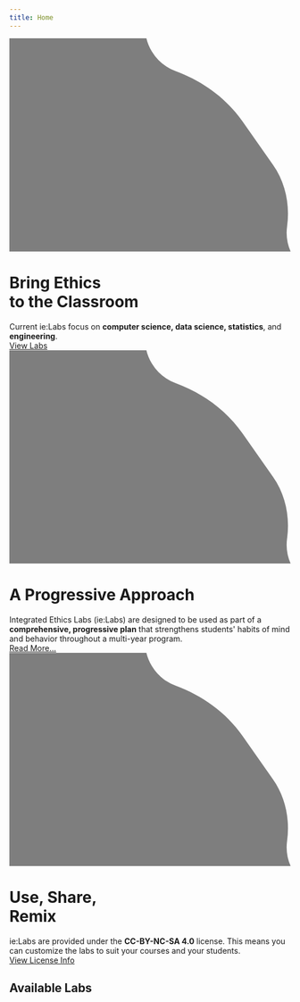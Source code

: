 ```yaml
---
title: Home
---
```



<div class = "banner-left classroom">

<svg xmlns="http://www.w3.org/2000/svg" viewBox="0 0 831 630">
  <path opacity = 0.5 class="cls-1" d="M820.57,555.66c8.76-63.87-4.61-128.8-41.62-181.6L688.71,245.3C640.2,176.08,570.15,126.22,490.87,96.91A137.81,137.81,0,0,1,421.1,39.35,137.53,137.53,0,0,1,404.83,0H0V630H831A137.45,137.45,0,0,1,820.57,555.66Z"/>
</svg>

<div class = "banner-text">
<h1>
Bring Ethics<br> to the Classroom
</h1>

<div>
Current ie:Labs focus on 
<strong>computer science, data science, 
statistics</strong>, and <strong>engineering</strong>.
</div>

<div class = "center">
<a class = "button" href = "/labs/">
View Labs
</a>


</div>
</div>
</div>


<div class = "banner-right progressive-approach">

<svg xmlns="http://www.w3.org/2000/svg" viewBox="0 0 831 630">
  <path opacity = 0.5 class="cls-1" d="M820.57,555.66c8.76-63.87-4.61-128.8-41.62-181.6L688.71,245.3C640.2,176.08,570.15,126.22,490.87,96.91A137.81,137.81,0,0,1,421.1,39.35,137.53,137.53,0,0,1,404.83,0H0V630H831A137.45,137.45,0,0,1,820.57,555.66Z"/>
</svg>

<div class = "banner-text">
<h1>
A Progressive Approach
</h1>
<div>
Integrated Ethics Labs (ie:Labs) are designed to be used as part of a <strong>comprehensive, progressive plan</strong>
that strengthens students' habits of mind and 
behavior throughout a multi-year program.
</div>


<div class = "center">
<a class = "button" href = "/progressive-approach/">
Read More...
</a>
</div>


</div>
</div>
</div>


<div class = "banner-left use-share-remix" >

<svg xmlns="http://www.w3.org/2000/svg" viewBox="0 0 831 630">
  <path opacity = 0.5 class="cls-1" d="M820.57,555.66c8.76-63.87-4.61-128.8-41.62-181.6L688.71,245.3C640.2,176.08,570.15,126.22,490.87,96.91A137.81,137.81,0,0,1,421.1,39.35,137.53,137.53,0,0,1,404.83,0H0V630H831A137.45,137.45,0,0,1,820.57,555.66Z"/>
</svg>

<div class = "banner-text">
<h1>
Use, Share, <br>Remix
</h1>
<div>
ie:Labs are provided under 
the <strong>CC-BY-NC-SA 4.0</strong> license.
This means you can customize the labs
to suit your courses and your students. 

</div>

<div class = "center">
<a class = "button" href = "/license/">
View License Info
</a>


</div>
</div>
</div>


## Available Labs
